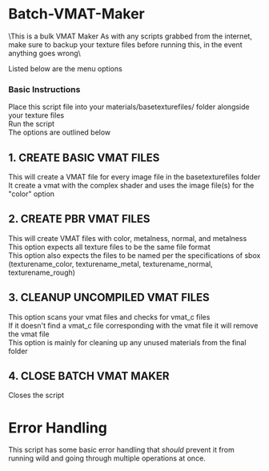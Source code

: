 # Batch-VMAT-Maker
 
\This is a bulk VMAT Maker
As with any scripts grabbed from the internet, make sure to backup your texture files before running this, in the event anything goes wrong\


Listed below are the menu options

### Basic Instructions
Place this script file into your materials/basetexturefiles/ folder alongside your texture files\
Run the script\
The options are outlined below


## 1. CREATE BASIC VMAT FILES
This will create a VMAT file for every image file in the basetexturefiles folder\
It create a vmat with the complex shader and uses the image file(s) for the "color" option


## 2. CREATE PBR VMAT FILES
This will create VMAT files with color, metalness, normal, and metalness\
This option expects all texture files to be the same file format\
This option also expects the files to be named per the specifications of sbox (texturename_color, texturename_metal, texturename_normal, texturename_rough)

## 3. CLEANUP UNCOMPILED VMAT FILES 
This option scans your vmat files and checks for vmat_c files\
If it doesn't find a vmat_c file corresponding with the vmat file it will remove the vmat file\
This option is mainly for cleaning up any unused materials from the final folder

## 4. CLOSE BATCH VMAT MAKER
Closes the script


# Error Handling
This script has some basic error handling that *should* prevent it from running wild and going through multiple operations at once.